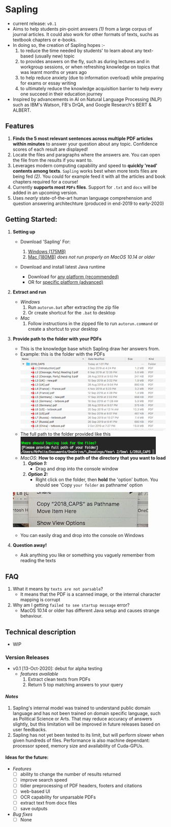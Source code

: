 # Sapling 
- current release: `v0.1` 
- Aims to help students pin-point answers *(1)* from a large corpus of journal articles. It could also work for other formats of texts, suchs as textbook chapters or e-books.
- In doing so, the creation of Sapling hopes :-
	1. to reduce the time needed by students' to learn about any text-based (usually new) topic 
	2. to provides answers on the fly, such as during lectures and in workgroup sessions, or when refreshing knowledge on topics that was learnt months or years ago
	3. to help reduce anxiety (due to information overload) while preparing for exams or essay writing
	4. to ultimately reduce the knowledge acquisition barrier to help every one succeed in their education journey
- Inspired by advancements in AI on Natural Language Processing (NLP) such as IBM's Watson, FB's DrQA, and Google Research's BERT & ALBERT.


## Features
1. **Finds the 5 most relevant sentences across multiple PDF articles within minutes** to answer your question about any topic. Confidence scores of each result are displayed!
2. Locate the files and paragraphs where the answers are. You can open the file from the results if you want to.
3. Leverages modern computing capability and speed to **quickly 'read' contents among texts**. `Sapling` works best when more texts files are being fed *(2)*. You could for example feed it with all the articles and book chapters required for a course!
4. Currently **supports most `PDFs` files**. Support for `.txt` and `docx` will be added in an upcoming version.
5. Uses *nearly* state-of-the-art human language comprehension and question answering architechture (produced in end-2019 to early-2020)


## Getting Started:
1. **Setting up**	
	- Download 'Sapling' For:
		1. [Windows (175MB)](https://drive.google.com/file/d/14239sQrEaYe1HultlYYcJNlNxUEZ82VC/view?usp=sharing) 
		2. [Mac (180MB)](https://drive.google.com/file/d/11P4QVpkkW1Tpv2vqFGqwVlOqS5gRCrF0/view?usp=sharing)
		*does not run properly on MacOS 10.14 or older*

	- Download and install latest Java runtime 
		- Download for [any platform (recommended)](https://java.com/en/download/) 
		- OR for [specific platform (advanced)](https://java.com/en/download/manual.jsp)

2. **Extract and run**
	- *Windows*
		1. Run `autorun.bat` after extracting the zip file
		2. Or create shortcut for the `.bat` to desktop
	- *Mac*
		1. Follow instructions in the zipped file to run `autorun.command` or create a shortcut to your desktop

3. **Provide path to the folder with your PDFs**
	- This is the knowledge base which Sapling draw her answers from.
	- Example: this is the folder with the PDFs
	![directory](https://github.com/einstin88/sapling-release/blob/master/img/mac_folder_1.png)
	- The full path to the folder provided like this
	![then path to the folder](https://github.com/einstin88/sapling-release/blob/master/img/provide_path.png)
	- *MacOS*: **How to copy the path of the directory that you want to load**
		1. ***Option 1:***
			- Drag and drop into the console window
		2. ***Option 2:***
			- Right click on the folder, then **hold** the 'option' button. You should see 'Copy `your folder` as pathname' option

	![copy path on mac](https://github.com/einstin88/sapling-release/blob/master/img/mac_folder_3.JPG)
	
	- You can easily drag and drop into the console on Windows

4. **Question away!**
	- Ask anything you like or something you vaguely remember from reading the texts


## FAQ
1. What it means by `texts are not parsable`?
	- It means that the PDF is a scanned image, or the internal character mapping is corrupt
2. Why am I getting `failed to see startup message` error?
	- MacOS 10.14 or older has different Java setup and causes strange behaviour.

## Technical description
- WIP

### Version Releases
- v0.1 [13-Oct-2020]: debut for alpha testing
	- *features available*
		1. Extract clean texts from PDFs
		2. Return 5 top matching answers to your query

#### *Notes*
1. Sapling's internal model was trained to understand public domain language and has not been trained on domain specific language, such as Political Science or Arts. That may reduce accuracy of answers slightly, but this limitation will be improved in future releases based on user feedbacks.
2. Sapling has not yet been tested to its limit, but will perform slower when given hundreds of files. Performance is also machine dependant: processor speed, memory size and availability of Cuda-GPUs.

#### Ideas for the future:
- *Features*
	- [ ] ability to change the number of results returned
	- [ ] improve search speed
	- [ ] tidier preprocessing of PDF headers, footers and citations
	- [ ] web-based UI
	- [ ] OCR capability for unparsable PDFs
	- [ ] extract text from docx files
	- [ ] save outputs

- *Bug fixes*
	- [ ] None